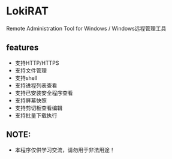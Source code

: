 # LokiRAT
Remote Administration Tool for Windows / Windows远程管理工具

## features

- 支持HTTP/HTTPS
- 支持文件管理
- 支持shell
- 支持进程列表查看
- 支持已安装安全程序查看
- 支持屏幕快照
- 支持剪切板查看编辑
- 支持批量下载执行

## NOTE:

- 本程序仅供学习交流，请勿用于非法用途！

